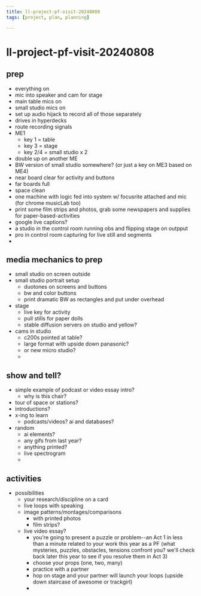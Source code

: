 ```yaml
---
title: ll-project-pf-visit-20240808
tags: [project, plan, planning]

---
```


# ll-project-pf-visit-20240808

## prep

- everything on
- mic into speaker and cam for stage
- main table mics on
- small studio mics on
- set up audio hijack to record all of those separately
- drives in hyperdecks
- route recording signals
- ME1
    - key 1 = table
    - key 3 = stage
    - key 2/4 = small studio x 2
- double up on another ME
- BW version of small studio somewhere? (or just a key on ME3 based on ME4)
- near board clear for activity and buttons
- far boards full
- space clean
- one machine with logic fed into system w/ focusrite attached and mic (for chrome musicLab too)
- print some film strips and photos, grab some newspapers and supplies for paper-based-activities
- google live captions?
- a studio in the control room running obs and flipping stage on outpput
- pro in control room capturing for live still and segments
- 


## media mechanics to prep
- small studio on screen outside
- small studio portrait setup
    - duotones on screens and buttons
    - bw and color buttons
    - print dramatic BW as rectangles and put under overhead
- stage
    - live key for activity
    - pull stills for paper dolls
    - stable diffusion servers on studio and yellow?
- cams in studio
    - c200s pointed at table?
    - large format with upside down panasonic?
    - or new micro studio?
    - 

## show and tell?

- simple example of podcast or video essay intro?
    - why is this chair?
- tour of space or stations?
- introductions?
- x-ing to learn
    - podcasts/videos? ai and databases?
- random
    - ai elements?
    - any gifs from last year?
    - anything printed?
    - live spectrogram
    - 

## activities

- possibilities
    - your research/discipline on a card
    - live loops with speaking
    - image patterns/montages/comparisons
        - with printed photos
        - film strips?
    - live video essay?
        - you're going to present a puzzle or problem--an Act 1 in less than a minute related to your work this year as a PF (what mysteries, puzzles, obstacles, tensions confront you? we'll check back later this year to see if you resolve them in Act 3)
        - choose your props (one, two, many)
        - practice with a partner
        - hop on stage and your partner will launch your loops (upside down staircase of awesome or trackgirl)
        - 